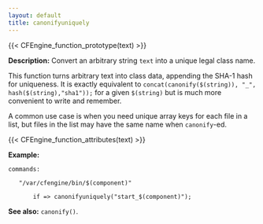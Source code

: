 ```yaml
---
layout: default
title: canonifyuniquely
---
```


{{< CFEngine_function_prototype(text) >}}

**Description:** Convert an arbitrary string `text` into a unique legal class name.

This function turns arbitrary text into class data, appending the
SHA-1 hash for uniqueness.  It is exactly equivalent to
`concat(canonify($(string)), "_", hash($(string),"sha1"));` for a given
`$(string)` but is much more convenient to write and remember.

A common use case is when you need unique array keys for each file in
a list, but files in the list may have the same name when
`canonify`-ed.

{{< CFEngine_function_attributes(text) >}}

**Example:**

```cf3
commands:

   "/var/cfengine/bin/$(component)"

       if => canonifyuniquely("start_$(component)");
```

**See also:** `canonify()`.
